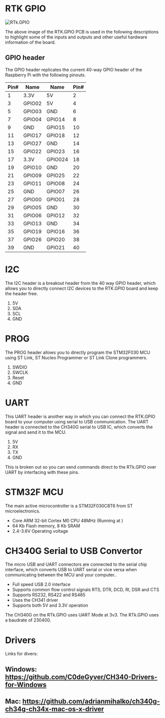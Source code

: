 # RTK GPIO

![RTk.GPIO](../img/rtkgpio.png)

The above image of the RTK.GPIO PCB is used in the following descriptions to highlight some of the inputs and outputs and other useful hardware information of the board.

## GPIO header

The GPIO header replicates the current 40-way GPIO header of the Raspberry Pi with the following pinouts.

| Pin#   | Name | Name | Pin#   |
| ----   | ---- | ---- | ----   |
|   1    | 3.3V     | 5V     |   2    |
|   3    | GPIO02     | 5V     |   4    |
|   5    | GPIO03     | GND     |   6    |
|   7    | GPIO04     | GPIO14     |   8    |
|   9    | GND     | GPIO15     |   10   |
|   11   | GPIO17     | GPIO18     |   12   |
|   13   | GPIO27     | GND     |   14   |
|   15   | GPIO22     | GPIO23     |   16   |
|   17   | 3.3V     | GPIO024     |   18   |
|   19   | GPIO10     | GND     |   20   |
|   21   | GPIO09     | GPIO25     |   22   |
|   23   | GPIO11     | GPIO08     |   24   |
|   25   | GND     | GPIO07     |   26   |
|   27   | GPIO00     | GPIO01     |   28   |
|   29   | GPIO05     | GND     |   30   |
|   31   | GPIO06     | GPIO12     |   32   |
|   33   | GPIO13     | GND     |   34   |
|   35   | GPIO19     | GPIO16     |   36   |
|   37   | GPIO26     | GPIO20     |   38   |
|   39   | GND     | GPIO21     |   40   |

# I2C

The I2C header is a breakout header from the 40 way GPIO header, which allows you to directly connect I2C devices to the RTK.GPIO board and keep the header free.

1. 5V
2. SDA
3. SCL
4. GND

# PROG

The PROG header allows you to directly program the STM32F030 MCU using ST Link, ST Nucleo Programmer or ST Link Clone programmers.

1. SWDIO
2. SWCLK
3. Reset
4. GND

# UART
This UART header is another way in which you can connect the RTK.GPIO board to your computer using serial to USB communication. The UART header is connected to the CH340G serial to USB IC, which converts the signal and send it to the MCU.

1. 5V
2. RX
3. TX
4. GND

This is broken out so you can send commands direct to the RTk.GPIO over UART by interfacing with these pins.

# STM32F MCU

The main active microcontroller is a STM32F030C8T6 from ST microelectronics.

* Core ARM 32-bit Cortex M0 CPU 48MHz (Running at )
* 64 Kb Flash memory, 8 Kb SRAM
* 2.4-3.6V Operating voltage

# CH340G Serial to USB Convertor

The micro USB and UART connectors are connected to the serial chip interface, which converts USB to UART serial or vice versa when communicating between the MCU and your computer..

* Full speed USB 2.0 interface
* Supports common flow control signals RTS, DTR, DCD, RI, DSR and CTS
* Supports RS232, RS422 and RS485
* Uses the CH341 driver
* Supports both 5V and 3.3V operation

The CH340G on the RTk.GPIO uses UART Mode at 3v3. The RTk.GPIO uses a baudrate of 230400.

# Drivers

Links for divers:

## Windows: https://github.com/C0deGyver/CH340-Drivers-for-Windows
## Mac: https://github.com/adrianmihalko/ch340g-ch34g-ch34x-mac-os-x-driver

